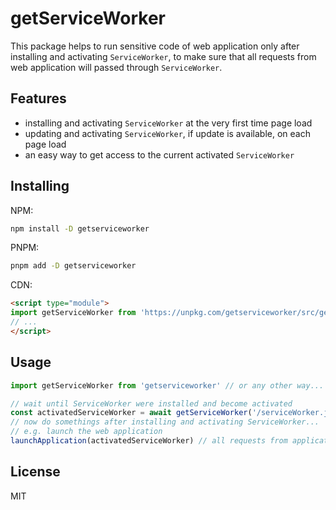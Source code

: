 # getServiceWorker

This package helps to run sensitive code of web application only after
installing and activating `ServiceWorker`, to make sure that all requests
from web application will passed through `ServiceWorker`.

## Features

- installing and activating `ServiceWorker` at the very first time page load
- updating and activating `ServiceWorker`, if update is available, on each page load
- an easy way to get access to the current activated `ServiceWorker`

## Installing

NPM:

```sh
npm install -D getserviceworker
```

PNPM:

```sh
pnpm add -D getserviceworker
```

CDN:

```html
<script type="module">
import getServiceWorker from 'https://unpkg.com/getserviceworker/src/getServiceWorker.js'
// ...
</script>
```

## Usage

```js
import getServiceWorker from 'getserviceworker' // or any other way...

// wait until ServiceWorker were installed and become activated
const activatedServiceWorker = await getServiceWorker('/serviceWorker.js', { type: 'module' })
// now do somethings after installing and activating ServiceWorker...
// e.g. launch the web application
launchApplication(activatedServiceWorker) // all requests from application may be modified by ServiceWorker
```

## License

MIT
